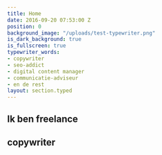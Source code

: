 ```yaml
---
title: Home
date: 2016-09-20 07:53:00 Z
position: 0
background_image: "/uploads/test-typewriter.png"
is_dark_background: true
is_fullscreen: true
typewriter_words:
- copywriter
- seo-addict
- digital content manager
- communicatie-adviseur
- en de rest
layout: section.typed
---
```


## Ik ben freelance

## <span id="typed">copywriter</span>

